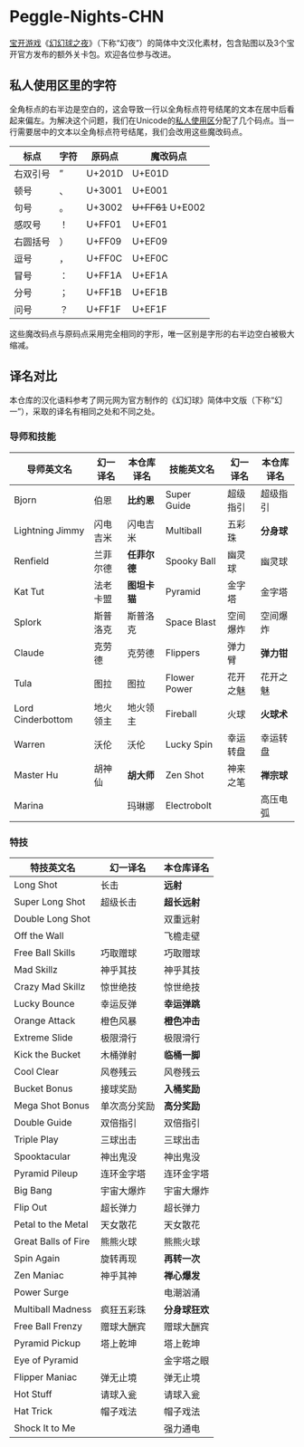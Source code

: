 # Peggle-Nights-CHN
[宝开游戏](https://zh.wikipedia.org/wiki/%E5%AF%B6%E9%96%8B%E9%81%8A%E6%88%B2)《[幻幻球之夜](https://en.wikipedia.org/wiki/Peggle_Nights)》（下称“幻夜”）的简体中文汉化素材，包含贴图以及3个宝开官方发布的额外关卡包。欢迎各位参与改进。

## 私人使用区里的字符
全角标点的右半边是空白的，这会导致一行以全角标点符号结尾的文本在居中后看起来偏左。为解决这个问题，我们在Unicode的[私人使用区](https://zh.wikipedia.org/wiki/%E7%A7%81%E4%BA%BA%E4%BD%BF%E7%94%A8%E5%8C%BA)分配了几个码点。当一行需要居中的文本以全角标点符号结尾，我们会改用这些魔改码点。

|标点|字符|原码点|魔改码点|
|-|-|-|-|
|右双引号|”|U+201D|U+E01D|
|顿号|、|U+3001|U+E001|
|句号|。|U+3002|~~U+FF61~~ U+E002|
|感叹号|！|U+FF01|U+EF01|
|右圆括号|）|U+FF09|U+EF09|
|逗号|，|U+FF0C|U+EF0C|
|冒号|：|U+FF1A|U+EF1A|
|分号|；|U+FF1B|U+EF1B|
|问号|？|U+FF1F|U+EF1F|

这些魔改码点与原码点采用完全相同的字形，唯一区别是字形的右半边空白被极大缩减。

## 译名对比
本仓库的汉化语料参考了网元网为官方制作的《幻幻球》简体中文版（下称“幻一”），采取的译名有相同之处和不同之处。

### 导师和技能
|导师英文名|幻一译名|本仓库译名|技能英文名|幻一译名|本仓库译名|
|-|-|-|-|-|-|
|Bjorn|伯恩|**比约恩**|Super Guide|超级指引|超级指引|
|Lightning Jimmy|闪电吉米|闪电吉米|Multiball|五彩珠|**分身球**|
|Renfield|兰菲尔德|**任菲尔德**|Spooky Ball|幽灵球|幽灵球|
|Kat Tut|法老卡盟|**图坦卡猫**|Pyramid|金字塔|金字塔|
|Splork|斯普洛克|斯普洛克|Space Blast|空间爆炸|空间爆炸|
|Claude|克劳德|克劳德|Flippers|弹力臂|**弹力钳**|
|Tula|图拉|图拉|Flower Power|花开之魅|花开之魅|
|Lord Cinderbottom|地火领主|地火领主|Fireball|火球|**火球术**|
|Warren|沃伦|沃伦|Lucky Spin|幸运转盘|幸运转盘|
|Master Hu|胡神仙|**胡大师**|Zen Shot|神来之笔|**禅宗球**|
|Marina||玛琳娜|Electrobolt||高压电弧|

### 特技
|特技英文名|幻一译名|本仓库译名|
|-|-|-|
|Long Shot|长击|**远射**|
|Super Long Shot|超级长击|**超长远射**|
|Double Long Shot||双重远射|
|Off the Wall||飞檐走壁|
|Free Ball Skills|巧取赠球|巧取赠球|
|Mad Skillz|神乎其技|神乎其技|
|Crazy Mad Skillz|惊世绝技|惊世绝技|
|Lucky Bounce|幸运反弹|**幸运弹跳**|
|Orange Attack|橙色风暴|**橙色冲击**|
|Extreme Slide|极限滑行|极限滑行|
|Kick the Bucket|木桶弹射|**临桶一脚**|
|Cool Clear|风卷残云|风卷残云|
|Bucket Bonus|接球奖励|**入桶奖励**|
|Mega Shot Bonus|单次高分奖励|**高分奖励**|
|Double Guide|双倍指引|双倍指引|
|Triple Play|三球出击|三球出击|
|Spooktacular|神出鬼没|神出鬼没|
|Pyramid Pileup|连环金字塔|连环金字塔|
|Big Bang|宇宙大爆炸|宇宙大爆炸|
|Flip Out|超长弹力|超长弹力|
|Petal to the Metal|天女散花|天女散花|
|Great Balls of Fire|熊熊火球|熊熊火球|
|Spin Again|旋转再现|**再转一次**|
|Zen Maniac|神乎其神|**禅心爆发**|
|Power Surge||电潮汹涌|
|Multiball Madness|疯狂五彩珠|**分身球狂欢**|
|Free Ball Frenzy|赠球大酬宾|赠球大酬宾|
|Pyramid Pickup|塔上乾坤|塔上乾坤|
|Eye of Pyramid||金字塔之眼|
|Flipper Maniac|弹无止境|弹无止境|
|Hot Stuff|请球入瓮|请球入瓮|
|Hat Trick|帽子戏法|帽子戏法|
|Shock It to Me||强力通电|
